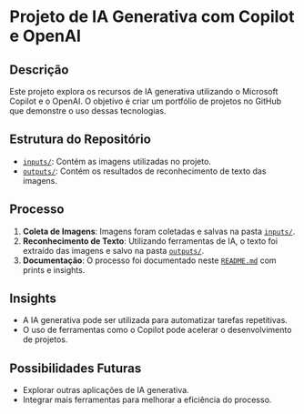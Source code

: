 # Projeto de IA Generativa com Copilot e OpenAI

## Descrição
Este projeto explora os recursos de IA generativa utilizando o Microsoft Copilot e o OpenAI. O objetivo é criar um portfólio de projetos no GitHub que demonstre o uso dessas tecnologias.

## Estrutura do Repositório
- [`inputs/`](https://github.com/lucashsouza7/Desafio-Explorando-Recursos-IA-Generativa-Copilot-OpenAI/tree/main/inputs): Contém as imagens utilizadas no projeto.
- [`outputs/`](https://github.com/lucashsouza7/Desafio-Explorando-Recursos-IA-Generativa-Copilot-OpenAI/tree/main/outputs): Contém os resultados de reconhecimento de texto das imagens.

## Processo
1. **Coleta de Imagens**: Imagens foram coletadas e salvas na pasta [`inputs/`](https://github.com/lucashsouza7/Desafio-Explorando-Recursos-IA-Generativa-Copilot-OpenAI/tree/main/inputs).
2. **Reconhecimento de Texto**: Utilizando ferramentas de IA, o texto foi extraído das imagens e salvo na pasta [`outputs/`](https://github.com/lucashsouza7/Desafio-Explorando-Recursos-IA-Generativa-Copilot-OpenAI/tree/main/outputs).
3. **Documentação**: O processo foi documentado neste [`README.md`](https://github.com/lucashsouza7/Desafio-Explorando-Recursos-IA-Generativa-Copilot-OpenAI/blob/main/README.md) com prints e insights.

## Insights
- A IA generativa pode ser utilizada para automatizar tarefas repetitivas.
- O uso de ferramentas como o Copilot pode acelerar o desenvolvimento de projetos.

## Possibilidades Futuras
- Explorar outras aplicações de IA generativa.
- Integrar mais ferramentas para melhorar a eficiência do processo.
